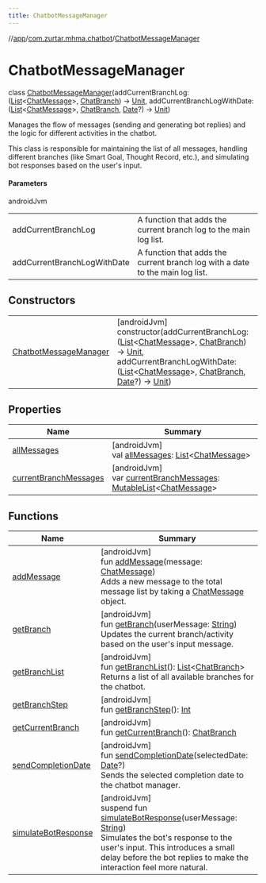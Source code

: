 ```yaml
---
title: ChatbotMessageManager
---
```

//[app](../../../index.html)/[com.zurtar.mhma.chatbot](../index.html)/[ChatbotMessageManager](index.html)



# ChatbotMessageManager

class [ChatbotMessageManager](index.html)(addCurrentBranchLog: ([List](https://kotlinlang.org/api/core/kotlin-stdlib/kotlin.collections/-list/index.html)&lt;[ChatMessage](../../com.zurtar.mhma.data/-chat-message/index.html)&gt;, [ChatBranch](../-chat-branch/index.html)) -&gt; [Unit](https://kotlinlang.org/api/core/kotlin-stdlib/kotlin/-unit/index.html), addCurrentBranchLogWithDate: ([List](https://kotlinlang.org/api/core/kotlin-stdlib/kotlin.collections/-list/index.html)&lt;[ChatMessage](../../com.zurtar.mhma.data/-chat-message/index.html)&gt;, [ChatBranch](../-chat-branch/index.html), [Date](https://developer.android.com/reference/kotlin/java/util/Date.html)?) -&gt; [Unit](https://kotlinlang.org/api/core/kotlin-stdlib/kotlin/-unit/index.html))

Manages the flow of messages (sending and generating bot replies) and the logic for different activities in the chatbot.



This class is responsible for maintaining the list of all messages, handling different branches (like Smart Goal, Thought Record, etc.), and simulating bot responses based on the user's input.



#### Parameters


androidJvm

| | |
|---|---|
| addCurrentBranchLog | A function that adds the current branch log to the main log list. |
| addCurrentBranchLogWithDate | A function that adds the current branch log with a date to the main log list. |



## Constructors


| | |
|---|---|
| [ChatbotMessageManager](-chatbot-message-manager.html) | [androidJvm]<br>constructor(addCurrentBranchLog: ([List](https://kotlinlang.org/api/core/kotlin-stdlib/kotlin.collections/-list/index.html)&lt;[ChatMessage](../../com.zurtar.mhma.data/-chat-message/index.html)&gt;, [ChatBranch](../-chat-branch/index.html)) -&gt; [Unit](https://kotlinlang.org/api/core/kotlin-stdlib/kotlin/-unit/index.html), addCurrentBranchLogWithDate: ([List](https://kotlinlang.org/api/core/kotlin-stdlib/kotlin.collections/-list/index.html)&lt;[ChatMessage](../../com.zurtar.mhma.data/-chat-message/index.html)&gt;, [ChatBranch](../-chat-branch/index.html), [Date](https://developer.android.com/reference/kotlin/java/util/Date.html)?) -&gt; [Unit](https://kotlinlang.org/api/core/kotlin-stdlib/kotlin/-unit/index.html)) |


## Properties


| Name | Summary |
|---|---|
| [allMessages](all-messages.html) | [androidJvm]<br>val [allMessages](all-messages.html): [List](https://kotlinlang.org/api/core/kotlin-stdlib/kotlin.collections/-list/index.html)&lt;[ChatMessage](../../com.zurtar.mhma.data/-chat-message/index.html)&gt; |
| [currentBranchMessages](current-branch-messages.html) | [androidJvm]<br>var [currentBranchMessages](current-branch-messages.html): [MutableList](https://kotlinlang.org/api/core/kotlin-stdlib/kotlin.collections/-mutable-list/index.html)&lt;[ChatMessage](../../com.zurtar.mhma.data/-chat-message/index.html)&gt; |


## Functions


| Name | Summary |
|---|---|
| [addMessage](add-message.html) | [androidJvm]<br>fun [addMessage](add-message.html)(message: [ChatMessage](../../com.zurtar.mhma.data/-chat-message/index.html))<br>Adds a new message to the total message list by taking a [ChatMessage](../../com.zurtar.mhma.data/-chat-message/index.html) object. |
| [getBranch](get-branch.html) | [androidJvm]<br>fun [getBranch](get-branch.html)(userMessage: [String](https://kotlinlang.org/api/core/kotlin-stdlib/kotlin/-string/index.html))<br>Updates the current branch/activity based on the user's input message. |
| [getBranchList](get-branch-list.html) | [androidJvm]<br>fun [getBranchList](get-branch-list.html)(): [List](https://kotlinlang.org/api/core/kotlin-stdlib/kotlin.collections/-list/index.html)&lt;[ChatBranch](../-chat-branch/index.html)&gt;<br>Returns a list of all available branches for the chatbot. |
| [getBranchStep](get-branch-step.html) | [androidJvm]<br>fun [getBranchStep](get-branch-step.html)(): [Int](https://kotlinlang.org/api/core/kotlin-stdlib/kotlin/-int/index.html) |
| [getCurrentBranch](get-current-branch.html) | [androidJvm]<br>fun [getCurrentBranch](get-current-branch.html)(): [ChatBranch](../-chat-branch/index.html) |
| [sendCompletionDate](send-completion-date.html) | [androidJvm]<br>fun [sendCompletionDate](send-completion-date.html)(selectedDate: [Date](https://developer.android.com/reference/kotlin/java/util/Date.html)?)<br>Sends the selected completion date to the chatbot manager. |
| [simulateBotResponse](simulate-bot-response.html) | [androidJvm]<br>suspend fun [simulateBotResponse](simulate-bot-response.html)(userMessage: [String](https://kotlinlang.org/api/core/kotlin-stdlib/kotlin/-string/index.html))<br>Simulates the bot's response to the user's input. This introduces a small delay before the bot replies to make the interaction feel more natural. |
